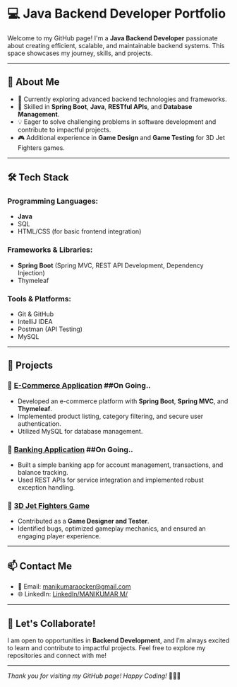 # 💻 Java Backend Developer Portfolio

Welcome to my GitHub page! I'm a **Java Backend Developer** passionate about creating efficient, scalable, and maintainable backend systems. This space showcases my journey, skills, and projects.

---

## 🚀 About Me

- 🌱 Currently exploring advanced backend technologies and frameworks.
- 🔧 Skilled in **Spring Boot**, **Java**, **RESTful APIs**, and **Database Management**.
- 💡 Eager to solve challenging problems in software development and contribute to impactful projects.
- 🎮 Additional experience in **Game Design** and **Game Testing** for 3D Jet Fighters games.

---

## 🛠️ Tech Stack

### Programming Languages:
- **Java**
- SQL
- HTML/CSS (for basic frontend integration)

### Frameworks & Libraries:
- **Spring Boot** (Spring MVC, REST API Development, Dependency Injection)
- Thymeleaf

### Tools & Platforms:
- Git & GitHub
- IntelliJ IDEA
- Postman (API Testing)
- MySQL

---

## 📂 Projects

### 🔹 [E-Commerce Application](#) ##On Going..
- Developed an e-commerce platform with **Spring Boot**, **Spring MVC**, and **Thymeleaf**.
- Implemented product listing, category filtering, and secure user authentication.
- Utilized MySQL for database management.

### 🔹 [Banking Application](#) ##On Going..
- Built a simple banking app for account management, transactions, and balance tracking.
- Used REST APIs for service integration and implemented robust exception handling.

### 🔹 [3D Jet Fighters Game](#)
- Contributed as a **Game Designer and Tester**.
- Identified bugs, optimized gameplay mechanics, and ensured an engaging player experience.

---

## 📫 Contact Me
 
- 📧 Email: [manikumaraocker@gmail.com](mailto:manikumaraocker@gmail.com)
- 🌐 LinkedIn: [LinkedIn/MANIKUMAR M/](https://www.linkedin.com/in/manikumar-m/)

---

## 🌟 Let's Collaborate!

I am open to opportunities in **Backend Development**, and I’m always excited to learn and contribute to impactful projects. Feel free to explore my repositories and connect with me!

---

*Thank you for visiting my GitHub page! Happy Coding!* 👨‍💻✨
